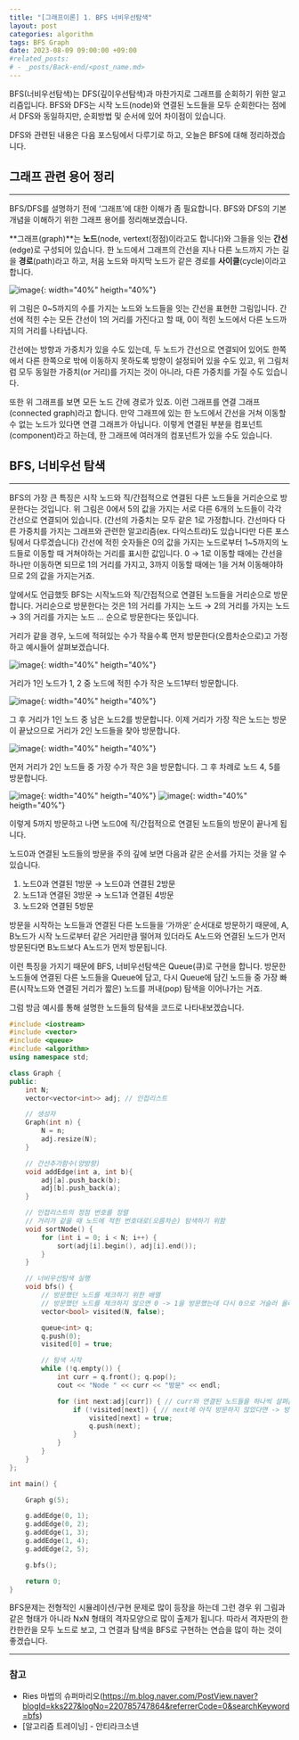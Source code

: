 ```yaml
---
title: "[그래프이론] 1. BFS 너비우선탐색"
layout: post
categories: algorithm
tags: BFS Graph
date: 2023-08-09 09:00:00 +09:00
#related_posts:
# - _posts/Back-end/<post_name.md>
---
```


BFS(너비우선탐색)는 DFS(깊이우선탐색)과 마찬가지로 그래프를 순회하기 위한 알고리즘입니다. BFS와 DFS는 시작 노드(node)와 연결된 노드들을 모두 순회한다는 점에서 DFS와 동일하지만, 순회방법 및 순서에 있어 차이점이 있습니다.

DFS와 관련된 내용은 다음 포스팅에서 다루기로 하고, 오늘은 BFS에 대해 정리하겠습니다.



## 그래프 관련 용어 정리
---
BFS/DFS를 설명하기 전에 ‘그래프’에 대한 이해가 좀 필요합니다. BFS와 DFS의 기본 개념을 이해하기 위한 그래프 용어를 정리해보겠습니다.

**그래프(graph)**는 **노드**(node, vertext(정점)이라고도 합니다)와 그들을 잇는 **간선**(edge)로 구성되어 있습니다. 한 노드에서 그래프의 간선을 지나 다른 노드까지 가는 길을 **경로**(path)라고 하고, 처음 노드와 마지막 노드가 같은 경로를 **사이클**(cycle)이라고 합니다.


![image](/assets/img/bfs_1.jpeg){: width="40%" heigth="40%"}


위 그림은 0~5까지의 수를 가지는 노드와 노드들을 잇는 간선을 표현한 그림입니다. 간선에 적힌 수는 모든 간선이 1의 거리를 가진다고 할 때, 0이 적힌 노드에서 다른 노드까지의 거리를 나타냅니다.

간선에는 방향과 가중치가 있을 수도 있는데, 두 노드가 간선으로 연결되어 있어도 한쪽에서 다른 한쪽으로 밖에 이동하지 못하도록 방향이 설정되어 있을 수도 있고, 위 그림처럼 모두 동일한 가중치(or 거리)를 가지는 것이 아니라, 다른 가중치를 가질 수도 있습니다.

또한 위 그래프를 보면 모든 노드 간에 경로가 있죠. 이런 그래프를 연결 그래프(connected graph)라고 합니다. 만약 그래프에 있는 한 노드에서 간선을 거쳐 이동할 수 없는 노드가 있다면 연결 그래프가 아닙니다. 이렇게 연결된 부분을 컴포넌트(component)라고 하는데, 한 그래프에 여러개의 컴포넌트가 있을 수도 있습니다.


## BFS, 너비우선 탐색
---
BFS의 가장 큰 특징은 시작 노드와 직/간접적으로 연결된 다른 노드들을 거리순으로 방문한다는 것입니다. 위 그림은 0에서 5의 값을 가지는 서로 다른 6개의 노드들이 각각 간선으로 연결되어 있습니다. (간선의 가중치는 모두 같은 1로 가정합니다. 간선마다 다른 가중치를 가지는 그래프와 관련한 알고리즘(ex. 다익스트라)도 있습니다만 다른 포스팅에서 다루겠습니다) 간선에 적힌 숫자들은 0의 값을 가지는 노드로부터 1~5까지의 노드들로 이동할 때 거쳐야하는 거리를 표시한 값입니다. 0 → 1로 이동할 때에는 간선을 하나만 이동하면 되므로 1의 거리를 가지고, 3까지 이동할 때에는 1을 거쳐 이동해야하므로 2의 값을 가지는거죠.

앞에서도 언급했듯 BFS는 시작노드와 직/간접적으로 연결된 노드들을 거리순으로 방문합니다. 거리순으로 방문한다는 것은 1의 거리를 가지는 노드 → 2의 거리를 가지는 노드 → 3의 거리를 가지는 노드 … 순으로 방문한다는 뜻입니다.

거리가 같을 경우, 노드에 적혀있는 수가 작을수록 먼저 방문한다(오름차순으로)고 가정하고 예시들어 살펴보겠습니다.

![image](/assets/img/bfs_2.jpeg){: width="40%" heigth="40%"}

거리가 1인 노드가 1, 2 중 노드에 적힌 수가 작은 노드1부터 방문합니다.

![image](/assets/img/bfs_3.jpeg){: width="40%" heigth="40%"}

그 후 거리가 1인 노드 중 남은 노드2를 방문합니다. 이제 거리가 가장 작은 노드는 방문이 끝났으므로 거리가 2인 노드들을 찾아 방문합니다.

![image](/assets/img/bfs_4.jpeg){: width="40%" heigth="40%"}

먼저 거리가 2인 노드들 중 가장 수가 작은 3을 방문합니다. 그 후 차례로 노드 4, 5를 방문합니다.

![image](/assets/img/bfs_5.jpeg){: width="40%" heigth="40%"}
![image](/assets/img/bfs_6.jpeg){: width="40%" heigth="40%"}

이렇게 5까지 방문하고 나면 노드0에 직/간접적으로 연결된 노드들의 방문이 끝나게 됩니다.

노드0과 연결된 노드들의 방문을 주의 깊에 보면 다음과 같은 순서를 가지는 것을 알 수 있습니다.

1. 노드0과 연결된 1방문 → 노드0과 연결된 2방문
2. 노드1과 연결된 3방문 → 노드1과 연결된 4방문
3. 노드2와 연결된 5방문
 
방문을 시작하는 노드들과 연결된 다른 노드들을 ‘가까운’ 순서대로 방문하기 때문에, A, B노드가 시작 노드로부터 같은 거리만큼 떨어져 있더라도 A노드와 연결된 노드가 먼저 방문된다면 B노드보다 A노드가 먼저 방문됩니다.

이런 특징을 가지기 때문에 BFS, 너비우선탐색은 Queue(큐)로 구현을 합니다. 방문한 노드들에 연결된 다른 노드들을 Queue에 담고, 다시 Queue에 담긴 노드들 중 가장 빠른(시작노드와 연결된 거리가 짧은) 노드를 꺼내(pop) 탐색을 이어나가는 거죠.

그럼 방금 예시를 통해 설명한 노드들의 탐색을 코드로 나타내보겠습니다.


```c++
#include <iostream>
#include <vector>
#include <queue>
#include <algorithm>
using namespace std;

class Graph {
public:
    int N;
    vector<vector<int>> adj; // 인접리스트

    // 생성자
    Graph(int n) {
        N = n;
        adj.resize(N);
    }

    // 간선추가함수(양방향)
    void addEdge(int a, int b){
        adj[a].push_back(b);
        adj[b].push_back(a);
    }

    // 인접리스트의 정점 번호를 정렬
    // 거리가 같을 때 노드에 적힌 번호대로(오름차순) 탐색하기 위함
    void sortNode() {
        for (int i = 0; i < N; i++) {
            sort(adj[i].begin(), adj[i].end());
        }
    }

    // 너비우선탐색 실행
    void bfs() {
        // 방문했던 노드를 체크하기 위한 배열
        // 방문했던 노드를 체크하지 않으면 0 -> 1을 방문했는데 다시 0으로 거슬러 올라가는 등의 중복 방문이 계속해서 발생함
        vector<bool> visited(N, false);

        queue<int> q;
        q.push(0);
        visited[0] = true;

        // 탐색 시작
        while (!q.empty()) {
            int curr = q.front(); q.pop();
            cout << "Node " << curr << "방문" << endl;

            for (int next:adj[curr]) { // curr와 연결된 노드들을 하나씩 살펴봄
                if (!visited[next]) { // next에 아직 방문하지 않았다면 -> 방문
                    visited[next] = true;
                    q.push(next);
                }
            }
        }
    }
};

int main() {

    Graph g(5);

    g.addEdge(0, 1);
    g.addEdge(0, 2);
    g.addEdge(1, 3);
    g.addEdge(1, 4);
    g.addEdge(2, 5);

    g.bfs();

    return 0;
}
```

BFS문제는 전형적인 시뮬레이션/구현 문제로 많이 등장을 하는데 그런 경우 위 그림과 같은 형태가 아니라 NxN 형태의 격자모양으로 많이 출제가 됩니다. 따라서 격자판의 한칸한칸을 모두 노드로 보고, 그 연결과 탐색을 BFS로 구현하는 연습을 많이 하는 것이 좋겠습니다. 


---
### 참고
- Ries 마법의 슈퍼마리오(https://m.blog.naver.com/PostView.naver?blogId=kks227&logNo=220785747864&referrerCode=0&searchKeyword=bfs)
- [알고리즘 트레이닝] - 안티라크소넨
